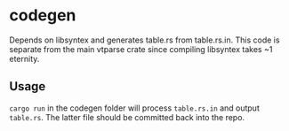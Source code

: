 codegen
=======

Depends on libsyntex and generates table.rs from table.rs.in. This code is
separate from the main vtparse crate since compiling libsyntex takes ~1
eternity.

## Usage

`cargo run` in the codegen folder will process `table.rs.in` and output
`table.rs`. The latter file should be committed back into the repo.
